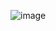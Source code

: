 ![image](https://user-images.githubusercontent.com/123600728/235281485-59cdc898-0508-4a7e-96c8-c4f230dc51a9.png)
